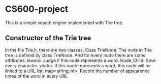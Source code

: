 # CS600-project
  This is a simple search engine implemented with Trie tree.
## Constructor of the Trie tree
  In the file Trie.h, there are two classes.
    Class TrieNode:
    The node in Trie tree is defined by class TrieNode.
    And for every node there are some attributes:
    Isword. Judge if this node represents a word.
    Node_Child. Save every character.
    vector<string>. If this node represents a word, this node will be linked to a URL list.
    map<string,int>. Record the number of appearence times of the word in every URL
    
